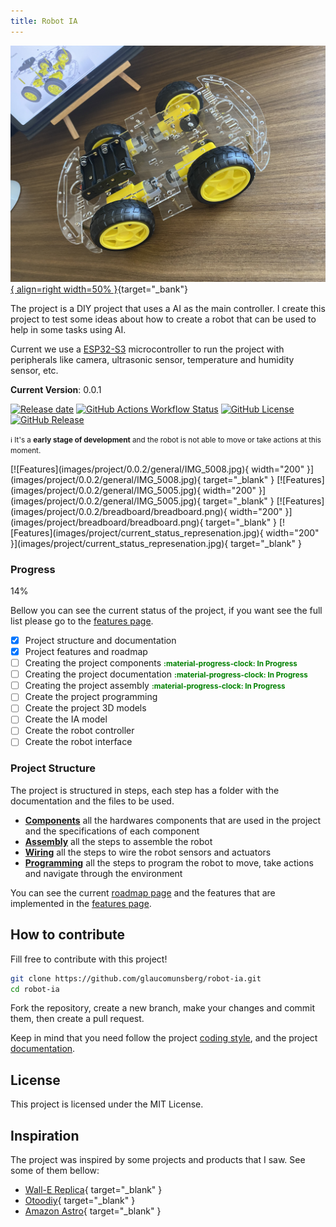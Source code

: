 ```yaml
---
title: Robot IA
---
```



[![Chassis](images/project/current_status_represenation.jpg){ align=right width=50% }](images/project/current_status_represenation.jpg){target="_bank"}


The project is a DIY project that uses a AI as the main controller. I create this project to test some ideas about how to create a robot that can be used to help in some tasks using AI. 

Current we use a [ESP32-S3](https://www.espressif.com/en/products/socs/esp32s3) microcontroller to run the project with peripherals like camera, ultrasonic sensor, temperature and humidity sensor, etc.

**Current Version**: 0.0.1

[![Release date](https://img.shields.io/github/release-date/glaucomunsberg/robot-ia)](https://github.com/glaucomunsberg/robot-ia/releases)
[![GitHub Actions Workflow Status](https://img.shields.io/github/actions/workflow/status/glaucomunsberg/robot-ia/pages%2Fpages-build-deployment)](https://github.com/glaucomunsberg/robot-ia/actions/workflows/pages/pages-build-deployment)
[![GitHub License](https://img.shields.io/github/license/glaucomunsberg/robot-ia)](https://github.com/glaucomunsberg/robot-ia/blob/main/LICENSE)
[![GitHub Release](https://img.shields.io/github/v/release/glaucomunsberg/robot-ia)](https://github.com/glaucomunsberg/robot-ia/releases)

<small>:information_source: It's a <b>early stage of development</b> and the robot is not able to move or take actions at this moment.</small>

<div class="grid-center" markdown>
[![Features](images/project/0.0.2/general/IMG_5008.jpg){ width="200" }](images/project/0.0.2/general/IMG_5008.jpg){ target="_blank" }
[![Features](images/project/0.0.2/general/IMG_5005.jpg){ width="200" }](images/project/0.0.2/general/IMG_5005.jpg){ target="_blank" }
[![Features](images/project/0.0.2/breadboard/breadboard.png){ width="200" }](images/project/breadboard/breadboard.png){ target="_blank" }
[![Features](images/project/current_status_represenation.jpg){ width="200" }](images/project/current_status_represenation.jpg){ target="_blank" }
</div>

### Progress

<div class="progress-bar-container">
    <div class="progress-bar" style="width: 14%;">14%</div>
</div>

Bellow you can see the current status of the project, if you want see the full list please go to the [features page](project/features.md).

- [x] Project structure and documentation
- [x] Project features and roadmap
- [ ] Creating the project components <small style='color:green'><b>:material-progress-clock: In Progress</b></small>
- [ ] Creating the project documentation  <small style='color:green'><b>:material-progress-clock: In Progress</b></small>
- [ ] Creating the project assembly <small style='color:green'><b>:material-progress-clock: In Progress</b></small>
- [ ] Create the project programming
- [ ] Create the project 3D models
- [ ] Create the IA model
- [ ] Create the robot controller
- [ ] Create the robot interface

### Project Structure

The project is structured in steps, each step has a folder with the documentation and the files to be used.

- **[Components](components/index.md)** all the hardwares components that are used in the project and the specifications of each component
- **[Assembly](assembly/index.md)** all the steps to assemble the robot
- **[Wiring](wiring/index.md)** all the steps to wire the robot sensors and actuators
- **[Programming](programming/index.md)** all the steps to program the robot to move, take actions and navigate through the environment

You can see the current [roadmap page](project/roadmap.md) and the features that are implemented in the [features page](project/features.md).


## How to contribute

Fill free to contribute with this project! 

```bash
git clone https://github.com/glaucomunsberg/robot-ia.git
cd robot-ia
```

Fork the repository, create a new branch, make your changes and commit them, then create a pull request.

Keep in mind that you need follow the project [coding style](project/coding-style.md), and the project [documentation](project/documentation.md).

## License

This project is licensed under the MIT License.

## Inspiration

The project was inspired by some projects and products that I saw. See some of them bellow:

- [Wall-E Replica](https://wired.chillibasket.com/3d-printed-wall-e/){ target="_blank" }
- [Otoodiy](https://www.ottodiy.com/){ target="_blank" }
- [Amazon Astro](https://www.amazon.com/Introducing-Amazon-Astro/dp/B078NSDFSB){ target="_blank" }


